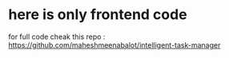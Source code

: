 # here is only frontend code 
for full code cheak this repo : https://github.com/maheshmeenabalot/intelligent-task-manager
